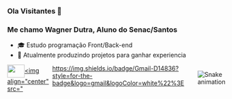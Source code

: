 ### Ola Visitantes 👋
### Me chamo Wagner Dutra, Aluno do Senac/Santos

- 🎓 Estudo programação Front/Back-end
- 💼 Atualmente produzindo projetos para ganhar experiencia

<div style="display: flex"><!-- Cartões -->
  <a href="https://github.com/Wag-dutra%22%3E>
  <img height="180em" width="49%" src="https://github-readme-stats.vercel.app/api?username=Wag-dutra&show_icons=true&theme=dracula&include_all_commits=true&count_private=true%22/%3E>
  <img height="180em" width="49%" src="https://github-readme-stats.vercel.app/api/top-langs/?username=Wag-dutra&layout=compact&langs_count=7&theme=dracula%22/%3E>
</div>

<hr>

<div style="display: inline_block"><!-- linguagens -->
<img align="center" height="30" width="40" src="https://cdn.jsdelivr.net/gh/devicons/devicon/icons/html5/html5-original.svg%22/%3E>
<img align="center" height="30" width="40" src="https://cdn.jsdelivr.net/gh/devicons/devicon/icons/css3/css3-original.svg%22/%3E>
<img align="center" height="30" width="40" src="https://cdn.jsdelivr.net/gh/devicons/devicon/icons/javascript/javascript-original.svg%22/%3E>
<img align="center" height="30" width="40" src="https://cdn.jsdelivr.net/gh/devicons/devicon/icons/dot-net/dot-net-plain-wordmark.svg%22/%3E>
<img align="center" height="30" width="40" src="https://cdn.jsdelivr.net/gh/devicons/devicon/icons/csharp/csharp-original.svg%22/%3E>
<img align="center" height="30" width="40" src="https://cdn.jsdelivr.net/gh/devicons/devicon/icons/mysql/mysql-original-wordmark.svg%22/%3E>
</div>

<hr>

<a href="mailto:bellzinho1221@gmail.com" target="_blanck"><img align="center" src="https://img.shields.io/badge/Gmail-D14836?style=for-the-badge&logo=gmail&logoColor=white%22%3E</a>

![Snake animation](https://github.com/Wag-dutra/Wag-dutra/blob/output/github-contribution-grid-snake.svg)
